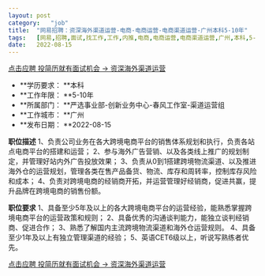 ```yaml
---
layout:	post
category:	"job"
title:	"网易招聘：资深海外渠道运营-电商-电商运营-电商渠道运营-广州本科5-10年"
tags:	[网易,招聘,面试,找工作,工作,内推,电商,电商运营,电商渠道运营,广州,本科,5-10年]
date:	2022-08-15
---
```


[点击应聘 投简历就有面试机会 -> 资深海外渠道运营](http://mobile.bole.netease.com/bole/boleDetail?id=41210&employeeId=346f03c3cda5f04c&key=all)



- **学历要求： **本科
- **工作年限： **5-10年
- **所属部门： **严选事业部-创新业务中心-春风工作室-渠道运营组
- **工作城市： **广州
- **发布日期： **2022-08-15



**职位描述**
1、负责公司业务在各大跨境电商平台的销售体系规划和执行，负责各站点电商平台的搭建和运营；
2、参与海外广告营销、以及各类线上推广的规划制定，并管理好站内外广告投放效果；
3、负责从0到1搭建跨境物流渠道、以及推进海外仓的运营规划，管理各类在售产品备货、物流、库存和周转率，控制库存风险和成本；
4、负责对跨境电商的经销商开拓，并运营管理好经销商，促进共赢，提升品牌在跨境电商的销售份额。



**职位要求**
1、具备至少5年及以上的各大跨境电商平台的运营经验，能熟悉掌握跨境电商平台的运营政策和规则；
2、具备优秀的沟通谈判能力，能独立谈判经销商、促进合作；
3、熟悉了解国内主流跨境物流渠道和海外仓运营规则。
4、具备至少1年及以上有独立管理渠道的经验；
5、英语CET6级以上，听说写熟练者优先。



[点击应聘 投简历就有面试机会 -> 资深海外渠道运营](http://mobile.bole.netease.com/bole/boleDetail?id=41210&employeeId=346f03c3cda5f04c&key=all)